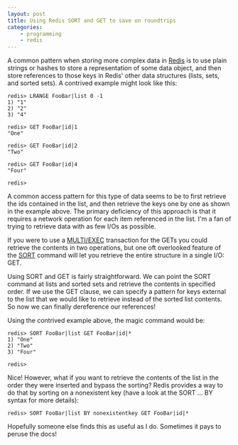 ```yaml
---
layout: post
title: Using Redis SORT and GET to save on roundtrips 
categories:
    - programming
    - redis
---
```

A common pattern when storing more complex data in [Redis](http://redis.io) is to use plain strings or hashes to store a representation of some data object,
and then store references to those keys in Redis' other data structures (lists, sets, and sorted sets).  A contrived example might look like this:

    redis> LRANGE FooBar|list 0 -1
    1) "1"
    2) "2"
    3) "4"

    redis> GET FooBar|id|1
    "One"

    redis> GET FooBar|id|2
    "Two"

    redis> GET FooBar|id|4
    "Four"

    redis>

A common access pattern for this type of data seems to be to first retrieve the ids contained in the list, and then retrieve the keys one by one
as shown in the example above.  The primary deficiency of this approach is that it requires a network operation for each item referenced in the list.
I'm a fan of trying to retrieve data with as few I/Os as possible.

If you were to use a [MULTI/EXEC](http://redis.io/topics/transactions) transaction for the GETs you could retrieve the contents in two operations, but one oft overlooked feature of the
[SORT](http://redis.io/commands/sort) command will let you retrieve the entire structure in a single I/O: GET.

Using SORT and GET is fairly straightforward.  We can point the SORT command at lists and sorted sets and retrieve the contents in specified order.
If we use the GET clause, we can specify a pattern for keys external to the list that we would like to retrieve instead of the sorted list contents.  So
now we can finally dereference our references!

Using the contrived example above, the magic command would be:

    redis> SORT FooBar|list GET FooBar|id|*
    1) "One"
    2) "Two"
    3) "Four"

    redis>

Nice! However, what if you want to retrieve the contents of the list in the order they were inserted and bypass the sorting?  Redis provides a way to
do that by sorting on a nonexistent key (have a look at the SORT ... BY syntax for more details):

    redis> SORT FooBar|list BY nonexistentkey GET FooBar|id|*

Hopefully someone else finds this as useful as I do.  Sometimes it pays to peruse the docs! 

